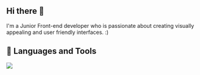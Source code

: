 ## Hi there 👋
I'm a Junior Front-end developer who is passionate about creating visually appealing and user friendly interfaces. :)

## 🧰 Languages and Tools
<img src="https://go-skill-icons.vercel.app/api/icons?i=cpp,html,css,sass,js,ts,react,next,tailwind,bootstrap,reactbootstrap,materialui,shadcn,redux,reactquery,firebase,appwrite,git,github,daisyui,vite,vscode,api,deepseek,authjs,chartjs,chatgpt,postman,powershell,npm,netlify,vercel,webpack,npm,figma&theme=dark"/>
